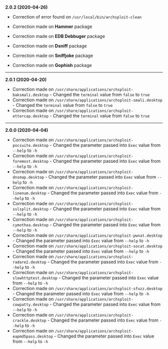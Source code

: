 **2.0.2 (2020-04-26)**

- Correction of error found on `/usr/local/bin/archsploit-clean`

- Correction made on **Hammer** package
- Correction made on **EDB Debbuger** package
- Correction made on **Dsniff** package
- Correction made on **Sniffjoke** package
- Correction made on **Gophish** package

* * *

**2.0.1 (2020-04-20)**

- Correction made on `/usr/share/applications/archsploit-baksmali.desktop` - Changed the `terminal` value from `false` to `true`
- Correction made on `/usr/share/applications/archsploit-smali.desktop` - Changed the `terminal` value from `false` to `true`
- Correction made on `/usr/share/applications/archsploit-ettercap.desktop` - Changed the `terminal` value from `false` to `true`

* * *

**2.0.0 (2020-04-04)**

- Correction made on `/usr/share/applications/archsploit-pocsuite.desktop` - Changed the parameter passed into `Exec` value from `--help` to `-h`
- Correction made on `/usr/share/applications/archsploit-foremost.desktop` - Changed the parameter passed into `Exec` value from `--help` to `-h`
- Correction made on `/usr/share/applications/archsploit-dnsmap.desktop` - Changed the parameter passed into `Exec` value from `--help` to `-h`
- Correction made on `/usr/share/applications/archsploit-linenum.desktop` - Changed the parameter passed into `Exec` value from `--help` to `-h`
- Correction made on `/usr/share/applications/archsploit-sslsplit.desktop` - Changed the parameter passed into `Exec` value from `--help` to `-h`
- Correction made on `/usr/share/applications/archsploit-cymothoa.desktop` - Changed the parameter passed into `Exec` value from `--help` to `-h`
- Correction made on `/usr/share/applications/archsploit-pwnat.desktop` - Changed the parameter passed into `Exec` value from `--help` to `-h`
- Correction made on `/usr/share/applications/archsploit-socat.desktop` - Changed the parameter passed into `Exec` value from `--help` to `-h`
- Correction made on `/usr/share/applications/archsploit-radare2.desktop` - Changed the parameter passed into `Exec` value from `--help` to `-h`
- Correction made on `/usr/share/applications/archsploit-slowhttptest.desktop` - Changed the parameter passed into `Exec` value from `--help` to `-h`
- Correction made on `/usr/share/applications/archsploit-sfuzz.desktop` - Changed the parameter passed into `Exec` value from `--help` to `-h`
- Correction made on `/usr/share/applications/archsploit-cowpatty.desktop` - Changed the parameter passed into `Exec` value from `--help` to `-h`
- Correction made on `/usr/share/applications/archsploit-crackle.desktop` - Changed the parameter passed into `Exec` value from `--help` to `-h`
- Correction made on `/usr/share/applications/archsploit-eapmd5pass.desktop` - Changed the parameter passed into `Exec` value from `--help` to `-h`
